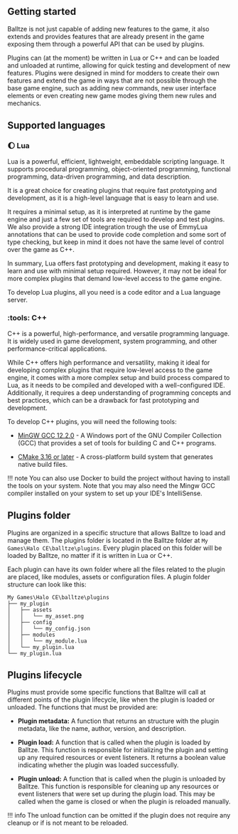 ## Getting started

Balltze is not just capable of adding new features to the game, it also extends and provides
features that are already present in the game exposing them through a powerful API that can be
used by plugins.

Plugins can (at the moment) be written in Lua or C++ and can be loaded and unloaded at runtime, 
allowing for quick testing and development of new features. Plugins were designed in mind for 
modders to create their own features and extend the game in ways that are not possible through 
the base game engine, such as adding new commands, new user interface elements or even creating 
new game modes giving them new rules and mechanics.

## Supported languages

### :waxing_gibbous_moon: Lua

Lua is a powerful, efficient, lightweight, embeddable scripting language. It supports procedural
programming, object-oriented programming, functional programming, data-driven programming, and
data description.

It is a great choice for creating plugins that require fast prototyping and development, as it
is a high-level language that is easy to learn and use.

It requires a minimal setup, as it is interpreted at runtime by the game engine and just a few
set of tools are required to develop and test plugins. We also provide a strong IDE integration
trough the use of EmmyLua annotations that can be used to provide code completion and some sort
of type checking, but keep in mind it does not have the same level of control over the game as 
C++.

In summary, Lua offers fast prototyping and development, making it easy to learn and use with 
minimal setup required. However, it may not be ideal for more complex plugins that demand 
low-level access to the game engine.

To develop Lua plugins, all you need is a code editor and a Lua language server. 

### :tools: C++

C++ is a powerful, high-performance, and versatile programming language. It is widely used in
game development, system programming, and other performance-critical applications.

While C++ offers high performance and versatility, making it ideal for developing complex 
plugins that require low-level access to the game engine, it comes with a more complex setup 
and build process compared to Lua, as it needs to be compiled and developed with a 
well-configured IDE. Additionally, it requires a deep understanding of programming concepts 
and best practices, which can be a drawback for fast prototyping and development.

To develop C++ plugins, you will need the following tools:

- [MinGW GCC 12.2.0](https://sourceforge.net/projects/mingw-w64/) - A Windows port of the 
GNU Compiler Collection (GCC) that provides a set of tools for building C and C++ programs.

- [CMake 3.16 or later](https://cmake.org/download/) - A cross-platform build system that 
generates native build files.

!!! note
    You can also use Docker to build the project without having to install the tools on your 
    system. Note that you may also need the Mingw GCC compiler installed on your system to 
    set up your IDE's IntelliSense.

## Plugins folder

Plugins are organized in a specific structure that allows Balltze to load and manage them. 
The plugins folder is located in the Balltze folder at ``My Games\Halo CE\balltze\plugins``. 
Every plugin placed on this folder will be loaded by Balltze, no matter if it is written in Lua 
or C++. 

Each plugin can have its own folder where all the files related to the plugin are placed, 
like modules, assets or configuration files. A plugin folder structure can look like this:

```
My Games\Halo CE\balltze\plugins
├── my_plugin
│   ├── assets
│   │   └── my_asset.png
│   ├── config
│   │   └── my_config.json
│   ├── modules
│   │   └── my_module.lua
│   └── my_plugin.lua
└── my_plugin.lua
```

## Plugins lifecycle

Plugins must provide some specific functions that Balltze will call at different points of the
plugin lifecycle, like when the plugin is loaded or unloaded. The functions that must be provided
are:

- **Plugin metadata:** A function that returns an structure with the plugin metadata, like the name, 
author, version, and description.

- **Plugin load:** A function that is called when the plugin is loaded by Balltze. This function is
responsible for initializing the plugin and setting up any required resources or event listeners.
It returns a boolean value indicating whether the plugin was loaded successfully.

- **Plugin unload:** A function that is called when the plugin is unloaded by Balltze. This function
is responsible for cleaning up any resources or event listeners that were set up during the plugin
load. This may be called when the game is closed or when the plugin is reloaded manually. 

!!! info
    The unload function can be omitted if the plugin does not require any cleanup or if is not meant 
    to be reloaded.


